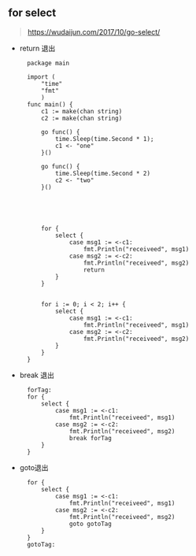 ## for select
> https://wudaijun.com/2017/10/go-select/

- return 退出

		package main 
		
		import (
			"time"
			"fmt"
			)
		func main() {
			c1 := make(chan string)
			c2 := make(chan string)
		
			go func() {
				time.Sleep(time.Second * 1);
				c1 <- "one"
			}()
		
			go func() {
				time.Sleep(time.Second * 2)
				c2 <- "two"
			}()
			
		
		
			
		
			for {
				select {
					case msg1 := <-c1:
						fmt.Println("receiveed", msg1)
					case msg2 := <-c2:
						fmt.Println("receiveed", msg2) 
						return 
				}
			}
		
		
			for i := 0; i < 2; i++ {
				select {
					case msg1 := <-c1:
						fmt.Println("receiveed", msg1)
					case msg2 := <-c2:
						fmt.Println("receiveed", msg2) 
				}
			}
		}
- break 退出

		forTag:
		for {
			select {
				case msg1 := <-c1:
					fmt.Println("receiveed", msg1)
				case msg2 := <-c2:
					fmt.Println("receiveed", msg2) 
					break forTag
			}
		}
- goto退出

		for {
			select {
				case msg1 := <-c1:
					fmt.Println("receiveed", msg1)
				case msg2 := <-c2:
					fmt.Println("receiveed", msg2) 
					goto gotoTag
			}
		}
		gotoTag: